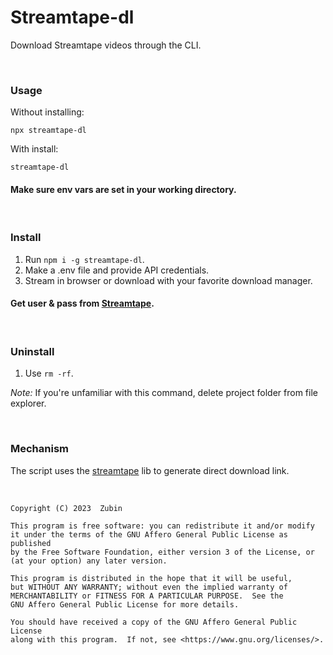 # Streamtape-dl

Download Streamtape videos through the CLI.

<br>

### Usage

Without installing:

```
npx streamtape-dl

```

With install:

```
streamtape-dl
```
#### Make sure env vars are set in your working directory.

<br>

### Install

1. Run ```npm i -g streamtape-dl```.
2. Make a .env file and provide API credentials.
3. Stream in browser or download with your favorite download manager.

#### Get user & pass from [Streamtape](https://streamtape.com/accpanel).

<br>

### Uninstall

1. Use ```rm -rf```.

*Note:* If you're unfamiliar with this command, delete project folder from file explorer.

<br>

### Mechanism

The script uses the [streamtape](https://www.npmjs.com/package/streamtape) lib to generate direct download link.

<br>


    Copyright (C) 2023  Zubin

    This program is free software: you can redistribute it and/or modify
    it under the terms of the GNU Affero General Public License as published
    by the Free Software Foundation, either version 3 of the License, or
    (at your option) any later version.

    This program is distributed in the hope that it will be useful,
    but WITHOUT ANY WARRANTY; without even the implied warranty of
    MERCHANTABILITY or FITNESS FOR A PARTICULAR PURPOSE.  See the
    GNU Affero General Public License for more details.

    You should have received a copy of the GNU Affero General Public License
    along with this program.  If not, see <https://www.gnu.org/licenses/>.

